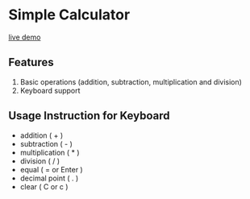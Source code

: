 # Simple Calculator

[live demo](https://vanilla-js-simple-calculator.netlify.app)

## Features
1. Basic operations (addition, subtraction, multiplication and division)
2. Keyboard support

## Usage Instruction for Keyboard
- addition ( + )
- subtraction ( - )
- multiplication ( * )
- division ( / )
- equal ( = or Enter )
- decimal point ( . )
- clear ( C or c )
